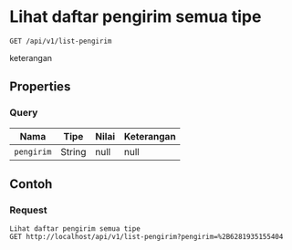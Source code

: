 # Lihat daftar pengirim semua tipe
```http
GET /api/v1/list-pengirim
```
keterangan
## Properties
### Query
Nama | Tipe | Nilai | Keterangan
--- | --- | --- | ---
<code>pengirim</code> | String | null | null

## Contoh

### Request
```http
Lihat daftar pengirim semua tipe
GET http://localhost/api/v1/list-pengirim?pengirim=%2B6281935155404
```
